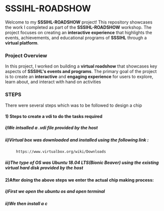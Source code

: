 # SSSIHL-ROADSHOW

Welcome to my **SSSIHL-ROADSHOW** project! This repository showcases the work I completed as part of the **SSSIHL-ROADSHOW** workshop. The project focuses on creating an **interactive experience** that highlights the events, achievements, and educational programs of **SSSIHL** through a **virtual platform**.

### Project Overview

In this project, I worked on building a **virtual roadshow** that showcases key aspects of **SSSIHL's events and programs**. The primary goal of the project is to create an **interactive** and **engaging experience** for users to explore, learn about, and interact with hand on activities

### STEPS
There were several steps which was to be followed to design a chip 

#### 1) Steps to create a vdi to do the tasks required


##### i)We intsalled a .vdi file provided by the host 
##### ii)Virtual box was downloaded and installed using the following link : 
         https://www.virtualbox.org/wiki/Downloads
##### iii)The type of OS was Ubuntu 18.04 LTS(Bionic Beaver) using the existing virtual hard disk provided by the host

#### 2)After doing the above steps we enter the actual chip making process:

##### i)First we open the ubuntu os and open terminal

##### ii)We then install a c 
           

